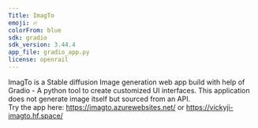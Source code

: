 ```yaml
---
Title: ImagTo
emoji: 🔥
colorFrom: blue
sdk: gradio
sdk_version: 3.44.4
app_file: gradio_app.py
license: openrail
---
```

ImagTo is a Stable diffusion Image generation web app build with help of Gradio - A python tool to create customized UI interfaces. This application does not generate image itself but sourced from an API. <br />
Try the app here: https://imagto.azurewebsites.net/   or   https://vickyji-imagto.hf.space/


